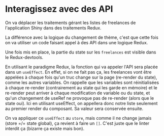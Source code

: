 # Interagissez avec des API

On va déplacer les traitements gérant les listes de freelances de l'application Shiny dans des traitements Redux.

La différence avec la logique du changement de thème, c'est que cette fois on va utiliser un code faisant appel à des API dans une logique Redux.

Une fois mis en place, la partie du state sur les `freelances` est visible dans le Redux-devtools.

En utilisant le paradigme Redux, la fonction qui va appeler l'API sera placée dans un `useEffect`. En effet, si on ne fait pas ça, les freelances vont être appelées à chaque fois qu'un truc change sur la page (re-render du state), comme les autres variables. On rappelle que les variables sont réinitialisées à chaque re-render (contrairement au state qui les garde en mémoire) et le re-render peut arriver à chaque modification de variable ou du state, et qu'un changement de useRef ne provoque pas de re-render (alors que le state oui). Ici en utilisant useEffect, on appellera donc notre liste seulement au premier render du composant. Sa valeur sera conservée ensuite.

On va appliquer ce `useEffect` au `store`, mais comme il ne change jamais (store =/= state global), ça revient à faire un `[]`. C'est juste que le linter interdit ça (bizarre ça existe mais bon).